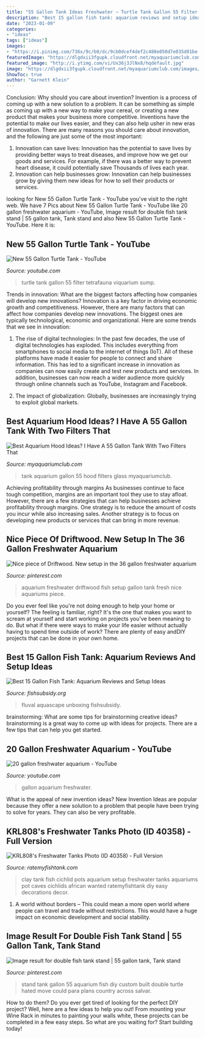 ```yaml
---
title: "55 Gallon Tank Ideas Freshwater ~ Turtle Tank Gallon 55 Filter Tetrafauna Viquarium Sump"
description: "Best 15 gallon fish tank: aquarium reviews and setup ideas"
date: "2023-01-09"
categories:
- "ideas"
tags: ["ideas"]
images:
- "https://i.pinimg.com/736x/9c/b0/dc/9cb0dcef4def2c480e050d7e035d01be.jpg"
featuredImage: "https://dlgdxii3fgupk.cloudfront.net/myaquariumclub.com/images/fbfiles/images/IMG_0425-08zmhm5gtb_v_1489605829.jpg"
featured_image: "http://i.ytimg.com/vi/Ux36j3JlNx8/hqdefault.jpg"
image: "https://dlgdxii3fgupk.cloudfront.net/myaquariumclub.com/images/fbfiles/images/IMG_0425-08zmhm5gtb_v_1489605829.jpg"
ShowToc: true
author: "Garnett Klein"
---
```



Conclusion: Why should you care about invention?
Invention is a process of coming up with a new solution to a problem. It can be something as simple as coming up with a new way to make your cereal, or creating a new product that makes your business more competitive. Inventions have the potential to make our lives easier, and they can also help usher in new eras of innovation. There are many reasons you should care about innovation, and the following are just some of the most important: 
1) Innovation can save lives: Innovation has the potential to save lives by providing better ways to treat diseases, and improve how we get our goods and services. For example, if there was a better way to prevent heart disease, it could potentially save Thousands of lives each year. 
2) Innovation can help businesses grow: Innovation can help businesses grow by giving them new ideas for how to sell their products or services.

	

		
looking for New 55 Gallon Turtle Tank - YouTube you've visit to the right web. We have 7 Pics about New 55 Gallon Turtle Tank - YouTube like 20 gallon freshwater aquarium - YouTube, Image result for double fish tank stand | 55 gallon tank, Tank stand and also New 55 Gallon Turtle Tank - YouTube. Here it is:
		
    
## New 55 Gallon Turtle Tank - YouTube

<img loading=lazy src="http://i.ytimg.com/vi/Ux36j3JlNx8/hqdefault.jpg" onerror="this.onerror=null;this.src='https://tse1.mm.bing.net/th?id=OIP.FSNPZajw9Cn7qXi7P05CkAHaFj&amp;pid=15.1';" alt="New 55 Gallon Turtle Tank - YouTube">

_Source: youtube.com_

>turtle tank gallon 55 filter tetrafauna viquarium sump. 

	

Trends in innovation: What are the biggest factors affecting how companies will develop new innovations?
Innovation is a key factor in driving economic growth and competitiveness. However, there are many factors that can affect how companies develop new innovations. The biggest ones are typically technological, economic and organizational. Here are some trends that we see in innovation:
1. The rise of digital technologies: In the past few decades, the use of digital technologies has exploded. This includes everything from smartphones to social media to the internet of things (IoT). All of these platforms have made it easier for people to connect and share information. This has led to a significant increase in innovation as companies can now easily create and test new products and services. In addition, businesses can now reach a wider audience more quickly through online channels such as YouTube, Instagram and Facebook.

2. The impact of globalization: Globally, businesses are increasingly trying to exploit global markets.

    
## Best Aquarium Hood Ideas? I Have A 55 Gallon Tank With Two Filters That

<img loading=lazy src="https://dlgdxii3fgupk.cloudfront.net/myaquariumclub.com/images/fbfiles/images/IMG_0425-08zmhm5gtb_v_1489605829.jpg" onerror="this.onerror=null;this.src='https://tse4.mm.bing.net/th?id=OIP.OAYeYaBmr3jFTFTAomBSpAHaFj&amp;pid=15.1';" alt="Best Aquarium Hood Ideas? I Have A 55 Gallon Tank With Two Filters That">

_Source: myaquariumclub.com_

>tank aquarium gallon 55 hood filters glass myaquariumclub. 

	

Achieving profitability through margins
As businesses continue to face tough competition, margins are an important tool they use to stay afloat. However, there are a few strategies that can help businesses achieve profitability through margins. One strategy is to reduce the amount of costs you incur while also increasing sales. Another strategy is to focus on developing new products or services that can bring in more revenue.

    
## Nice Piece Of Driftwood. New Setup In The 36 Gallon Freshwater Aquarium

<img loading=lazy src="https://i.pinimg.com/736x/14/17/dc/1417dcff57f354239f45bf0e560e6de7--freshwater-aquarium-fish-tanks.jpg" onerror="this.onerror=null;this.src='https://tse2.mm.bing.net/th?id=OIP.v5NM_RJhLH9RbYY20ep7ngHaFj&amp;pid=15.1';" alt="Nice piece of Driftwood. New setup in the 36 gallon freshwater aquarium">

_Source: pinterest.com_

>aquarium freshwater driftwood fish setup gallon tank fresh nice aquariums piece. 

	

Do you ever feel like you're not doing enough to help your home or yourself? The feeling is familiar, right? It's the one that makes you want to scream at yourself and start working on projects you've been meaning to do. But what if there were ways to make your life easier without actually having to spend time outside of work? There are plenty of easy andDIY projects that can be done in your own home.

    
## Best 15 Gallon Fish Tank: Aquarium Reviews And Setup Ideas

<img loading=lazy src="https://fishsubsidy.org/wp-content/uploads/2019/07/15-gallon-fish-tank-fluval-flex-1024x565.jpg" onerror="this.onerror=null;this.src='https://tse1.mm.bing.net/th?id=OIP.vYaGTvOF_QYB9-JvwYLEfgHaEF&amp;pid=15.1';" alt="Best 15 Gallon Fish Tank: Aquarium Reviews and Setup Ideas">

_Source: fishsubsidy.org_

>fluval aquascape unboxing fishsubsidy. 

	

brainstorming: What are some tips for brainstorming creative ideas?
brainstorming is a great way to come up with ideas for projects. There are a few tips that can help you get started.

    
## 20 Gallon Freshwater Aquarium - YouTube

<img loading=lazy src="https://i.ytimg.com/vi/o36KycGD0mE/maxresdefault.jpg" onerror="this.onerror=null;this.src='https://tse3.mm.bing.net/th?id=OIP.wlvvIsplZypTXAjtD3p6bQHaEK&amp;pid=15.1';" alt="20 gallon freshwater aquarium - YouTube">

_Source: youtube.com_

>gallon aquarium freshwater. 

	

What is the appeal of new invention ideas?
New Invention Ideas are popular because they offer a new solution to a problem that people have been trying to solve for years. They can also be very profitable.

    
## KRL808&#039;s Freshwater Tanks Photo (ID 40358) - Full Version

<img loading=lazy src="https://images2.ratemyfishtank.com/photo/2/910x450h/40000/40358/My-first-cichlid-tank-I-wanted-to-do-a-easy-setup-banJvXr.jpg" onerror="this.onerror=null;this.src='https://tse4.mm.bing.net/th?id=OIP.HGvLssWl6WlHKb2KaKevmgHaFj&amp;pid=15.1';" alt="KRL808&#039;s Freshwater Tanks Photo (ID 40358) - Full Version">

_Source: ratemyfishtank.com_

>clay tank fish cichlid pots aquarium setup freshwater tanks aquariums pot caves cichlids african wanted ratemyfishtank diy easy decorations decor. 

	

1. A world without borders – This could mean a more open world where people can travel and trade without restrictions. This would have a huge impact on economic development and social stability. 

    
## Image Result For Double Fish Tank Stand | 55 Gallon Tank, Tank Stand

<img loading=lazy src="https://i.pinimg.com/736x/9c/b0/dc/9cb0dcef4def2c480e050d7e035d01be.jpg" onerror="this.onerror=null;this.src='https://tse1.mm.bing.net/th?id=OIP.TAzW0DAtviYKm14IWVipxQHaJ4&amp;pid=15.1';" alt="Image result for double fish tank stand | 55 gallon tank, Tank stand">

_Source: pinterest.com_

>stand tank gallon 55 aquarium fish diy custom built double turtle hated move could para plans country across salvar. 

	

How to do them?
Do you ever get tired of looking for the perfect DIY project? Well, here are a few ideas to help you out! From mounting your Wine Rack in minutes to painting your walls white, these projects can be completed in a few easy steps. So what are you waiting for? Start building today!

